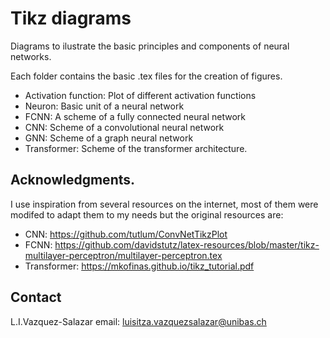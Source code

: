 # Tikz diagrams

Diagrams to ilustrate the basic principles and components of neural networks. 

Each folder contains the basic .tex files for the creation of figures.

- Activation function: Plot of different activation functions
- Neuron: Basic unit of a neural network
- FCNN: A scheme of a fully connected neural network
- CNN: Scheme of a convolutional neural network
- GNN: Scheme of a graph neural network
- Transformer: Scheme of the transformer architecture. 

## Acknowledgments.

I use inspiration from several resources on the internet, most of them were modifed to 
adapt them to my needs but the original resources are:

- CNN: https://github.com/tutlum/ConvNetTikzPlot
- FCNN: https://github.com/davidstutz/latex-resources/blob/master/tikz-multilayer-perceptron/multilayer-perceptron.tex
- Transformer: https://mkofinas.github.io/tikz_tutorial.pdf

## Contact

L.I.Vazquez-Salazar email: luisitza.vazquezsalazar@unibas.ch

